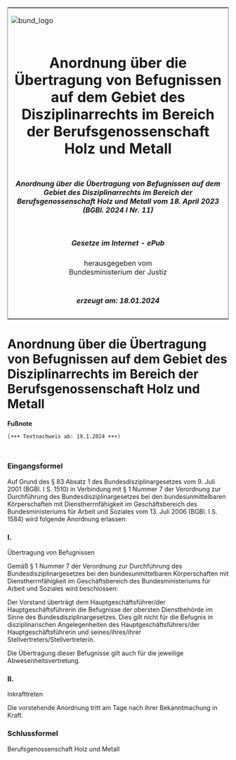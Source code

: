 <span id="DECKBLATT.html"></span>

<table border="0" frame="border" width="100%">

<tr valign="top">

<td align="left">

![bund\_logo](BfJ_2021_Web_de_de.gif)

</td>

<td align="right">

 

</td>

</tr>

<tr align="center" valign="middle">

<td colspan="2">

# Anordnung über die Übertragung von Befugnissen auf dem Gebiet des Disziplinarrechts im Bereich der Berufsgenossenschaft Holz und Metall

</td>

</tr>

<tr align="center" valign="middle">

<td colspan="2">

##### Anordnung über die Übertragung von Befugnissen auf dem Gebiet des Disziplinarrechts im Bereich der Berufsgenossenschaft Holz und Metall vom 18. April 2023 (BGBl. 2024 I Nr. 11)

</td>

</tr>

<tr align="center" valign="middle">

<td colspan="2">

  
  

##### Gesetze im Internet - ePub  
  
herausgegeben vom  
Bundesministerium der Justiz

</td>

</tr>

<tr align="center" valign="bottom">

<td colspan="2">

  
  

##### erzeugt am: 18.01.2024

</td>

</tr>

</table>

<span id="BJNR00B0A0024.html"></span>

# Anordnung über die Übertragung von Befugnissen auf dem Gebiet des Disziplinarrechts im Bereich der Berufsgenossenschaft Holz und Metall

<div>

  
**Fußnote**

<div class="jnhtml">

<div>

<div class="jurAbsatz">

  

``` 
(+++ Textnachweis ab: 19.1.2024 +++)

 
```

</div>

</div>

</div>

</div>

<span id="BJNR00B0A0024BJNE000100000.html"></span>

### Eingangsformel  

<div>

<div class="jnhtml">

<div>

<div class="jurAbsatz">

Auf Grund des § 83 Absatz 1 des Bundesdisziplinargesetzes vom 9. Juli
2001 (BGBl. I S. 1510) in Verbindung mit § 1 Nummer 7 der Verordnung zur
Durchführung des Bundesdisziplinargesetzes bei den bundesunmittelbaren
Körperschaften mit Dienstherrnfähigkeit im Geschäftsbereich des
Bundesministeriums für Arbeit und Soziales vom 13. Juli 2006 (BGBl. I S.
1584) wird folgende Anordnung erlassen:

</div>

</div>

</div>

</div>

<span id="BJNR00B0A0024BJNE000200000.html"></span>

### I.  
Übertragung von Befugnissen

<div>

<div class="jnhtml">

<div>

<div class="jurAbsatz">

Gemäß § 1 Nummer 7 der Verordnung zur Durchführung des
Bundesdisziplinargesetzes bei den bundesunmittelbaren Körperschaften mit
Dienstherrnfähigkeit im Geschäftsbereich des Bundesministeriums für
Arbeit und Soziales wird beschlossen:

</div>

<div class="jurAbsatz">

Der Vorstand überträgt dem Hauptgeschäftsführer/der
Hauptgeschäftsführerin die Befugnisse der obersten Dienstbehörde im
Sinne des Bundesdisziplinargesetzes. Dies gilt nicht für die Befugnis in
disziplinarischen Angelegenheiten des Hauptgeschäftsführers/der
Hauptgeschäftsführerin und seines/ihres/ihrer
Stellvertreters/Stellvertreterin.

</div>

<div class="jurAbsatz">

Die Übertragung dieser Befugnisse gilt auch für die jeweilige
Abwesenheitsvertretung.

</div>

</div>

</div>

</div>

<span id="BJNR00B0A0024BJNE000300000.html"></span>

### II.  
Inkrafttreten

<div>

<div class="jnhtml">

<div>

<div class="jurAbsatz">

Die vorstehende Anordnung tritt am Tage nach ihrer Bekanntmachung in
Kraft.

</div>

</div>

</div>

</div>

<span id="BJNR00B0A0024BJNE000400000.html"></span>

### Schlussformel  

<div>

<div class="jnhtml">

<div>

<div class="jurAbsatz">

<span class="SP">Berufsgenossenschaft Holz und Metall</span>

</div>

</div>

</div>

</div>
